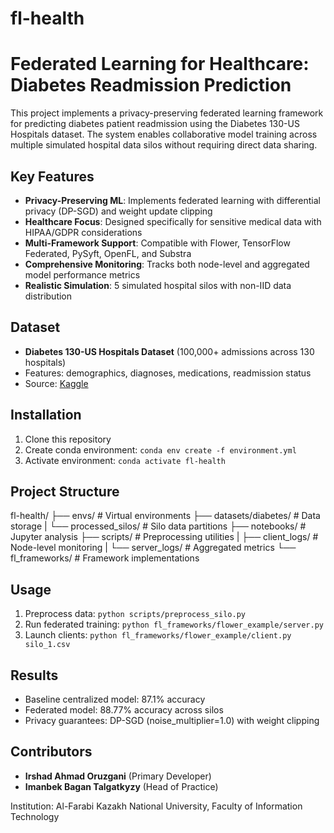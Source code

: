 # fl-health

# Federated Learning for Healthcare: Diabetes Readmission Prediction

This project implements a privacy-preserving federated learning framework for predicting diabetes patient readmission using the Diabetes 130-US Hospitals dataset. The system enables collaborative model training across multiple simulated hospital data silos without requiring direct data sharing.

## Key Features

- **Privacy-Preserving ML**: Implements federated learning with differential privacy (DP-SGD) and weight update clipping
- **Healthcare Focus**: Designed specifically for sensitive medical data with HIPAA/GDPR considerations
- **Multi-Framework Support**: Compatible with Flower, TensorFlow Federated, PySyft, OpenFL, and Substra
- **Comprehensive Monitoring**: Tracks both node-level and aggregated model performance metrics
- **Realistic Simulation**: 5 simulated hospital silos with non-IID data distribution

## Dataset

- **Diabetes 130-US Hospitals Dataset** (100,000+ admissions across 130 hospitals)
- Features: demographics, diagnoses, medications, readmission status
- Source: [Kaggle](https://www.kaggle.com/datasets/brandao/diabetes)

## Installation

1. Clone this repository
2. Create conda environment: `conda env create -f environment.yml`
3. Activate environment: `conda activate fl-health`

## Project Structure

fl-health/
├── envs/ # Virtual environments
├── datasets/diabetes/ # Data storage
| └── processed_silos/ # Silo data partitions
├── notebooks/ # Jupyter analysis
├── scripts/ # Preprocessing utilities
| ├── client_logs/ # Node-level monitoring
| └── server_logs/ # Aggregated metrics
└── fl_frameworks/ # Framework implementations

## Usage

1. Preprocess data: `python scripts/preprocess_silo.py`
2. Run federated training: `python fl_frameworks/flower_example/server.py`
3. Launch clients: `python fl_frameworks/flower_example/client.py silo_1.csv`

## Results

- Baseline centralized model: 87.1% accuracy
- Federated model: 88.77% accuracy across silos
- Privacy guarantees: DP-SGD (noise_multiplier=1.0) with weight clipping

## Contributors

- **Irshad Ahmad Oruzgani** (Primary Developer)
- **Imanbek Bagan Talgatkyzy** (Head of Practice)

Institution: Al-Farabi Kazakh National University, Faculty of Information Technology
